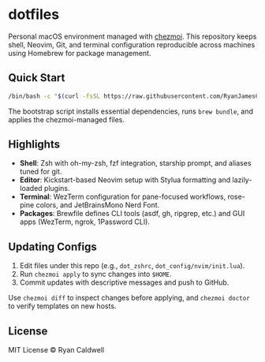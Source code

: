# dotfiles

Personal macOS environment managed with [chezmoi](https://www.chezmoi.io/). This repository keeps shell, Neovim, Git, and terminal configuration reproducible across machines using Homebrew for package management.

## Quick Start

```bash
/bin/bash -c "$(curl -fsSL https://raw.githubusercontent.com/RyanJamesCaldwell/dotfiles/main/install.sh)"
```

The bootstrap script installs essential dependencies, runs `brew bundle`, and applies the chezmoi-managed files.

## Highlights

- **Shell**: Zsh with oh-my-zsh, fzf integration, starship prompt, and aliases tuned for git.
- **Editor**: Kickstart-based Neovim setup with Stylua formatting and lazily-loaded plugins.
- **Terminal**: WezTerm configuration for pane-focused workflows, rose-pine colors, and JetBrainsMono Nerd Font.
- **Packages**: Brewfile defines CLI tools (asdf, gh, ripgrep, etc.) and GUI apps (WezTerm, ngrok, 1Password CLI).

## Updating Configs

1. Edit files under this repo (e.g., `dot_zshrc`, `dot_config/nvim/init.lua`).
2. Run `chezmoi apply` to sync changes into `$HOME`.
3. Commit updates with descriptive messages and push to GitHub.

Use `chezmoi diff` to inspect changes before applying, and `chezmoi doctor` to verify templates on new hosts.

## License

MIT License © Ryan Caldwell
